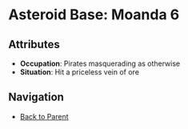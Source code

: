 # Asteroid Base: Moanda 6

## Attributes
- **Occupation**: Pirates masquerading as otherwise
- **Situation**: Hit a priceless vein of ore


## Navigation
- [Back to Parent](../)
